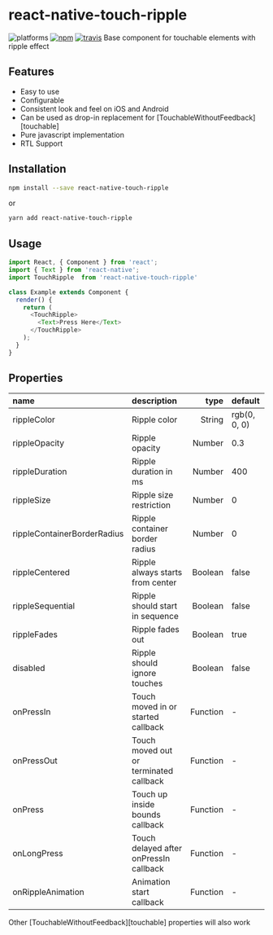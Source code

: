 # react-native-touch-ripple
![platforms](https://img.shields.io/badge/platforms-Android%20|%20iOS-brightgreen.svg)
[![npm](https://img.shields.io/badge/npm-0.0.1-blue)](https://www.npmjs.com/package/react-native-touch-ripple)
[![travis](https://travis-ci.org/gusgard/react-native-swiper-flatlist.svg?branch=master)](https://www.npmjs.com/package/react-native-touch-ripple)
Base component for touchable elements with ripple effect



## Features

* Easy to use
* Configurable
* Consistent look and feel on iOS and Android
* Can be used as drop-in replacement for [TouchableWithoutFeedback][touchable]
* Pure javascript implementation
* RTL Support

## Installation

```bash
npm install --save react-native-touch-ripple
```
or
```bash
yarn add react-native-touch-ripple
```

## Usage

```javascript
import React, { Component } from 'react';
import { Text } from 'react-native';
import TouchRipple  from 'react-native-touch-ripple'

class Example extends Component {
  render() {
    return (
      <TouchRipple>
        <Text>Press Here</Text>
      </TouchRipple>
    );
  }
}
```

## Properties

 name                        | description                            | type     | default
:--------------------------- |:-------------------------------------- | --------:|:------------
 rippleColor                 | Ripple color                           |   String | rgb(0, 0, 0)
 rippleOpacity               | Ripple opacity                         |   Number | 0.3
 rippleDuration              | Ripple duration in ms                  |   Number | 400
 rippleSize                  | Ripple size restriction                |   Number | 0
 rippleContainerBorderRadius | Ripple container border radius         |   Number | 0
 rippleCentered              | Ripple always starts from center       |  Boolean | false
 rippleSequential            | Ripple should start in sequence        |  Boolean | false
 rippleFades                 | Ripple fades out                       |  Boolean | true
 disabled                    | Ripple should ignore touches           |  Boolean | false
 onPressIn                   | Touch moved in or started callback     | Function | -
 onPressOut                  | Touch moved out or terminated callback | Function | -
 onPress                     | Touch up inside bounds callback        | Function | -
 onLongPress                 | Touch delayed after onPressIn callback | Function | -
 onRippleAnimation           | Animation start callback               | Function | -

Other [TouchableWithoutFeedback][touchable] properties will also work


